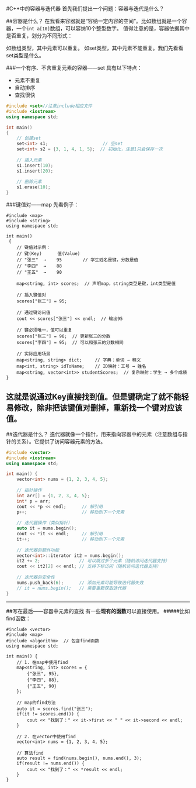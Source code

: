 #C++中的容器与迭代器
首先我们提出一个问题：容器与迭代是什么？

##容器是什么？
在我看来容器就是“容纳一定内容的空间”。比如数组就是一个容器，一个`int a[10]`数组，可以容纳10个整型数字。
值得注意的是，容器依据其中是否重复，划分为不同形式：

如数组类型，其中元素可以重复。
如set类型，其中元素不能重复。我们先看看set类型是什么。

###一个有序、不含重复元素的容器——set
具有以下特点：

- 元素不重复
- 自动排序
- 查找很快

```cpp
#include <set>//注意include相应文件
#include <iostream>
using namespace std;

int main() 
{
    // 创建set
    set<int> s1;                     // 空set
    set<int> s2 = {3, 1, 4, 1, 5};  // 初始化，注意1只会保存一次
    
    // 插入元素
    s1.insert(10);
    s1.insert(20);
    
    // 删除元素
    s1.erase(10);
}
```

###键值对——map
先看例子：
```
#include <map>
#include <string>
using namespace std;

int main()
 {
    // 键值对示例：
    // 键(Key)      值(Value)
    // "张三"  →    95        // 学生姓名是键，分数是值
    // "李四"  →    88
    // "王五"  →    90
    
    map<string, int> scores;  // 声明map，string类型是键，int类型是值
    
    // 插入键值对
    scores["张三"] = 95;
    
    // 通过键访问值
    cout << scores["张三"] << endl;  // 输出95
    
    // 键必须唯一，值可以重复
    scores["张三"] = 96;  // 更新张三的分数
    scores["李四"] = 95;  // 可以和张三的分数相同
    
    // 实际应用场景
    map<string, string> dict;     // 字典：单词 → 释义
    map<int, string> idToName;    // ID映射：工号 → 姓名
    map<string, vector<int>> studentScores;  // 复杂映射：学生 → 多个成绩
}
```
这就是说通过Key直接找到值。但是键确定了就不能轻易修改，除非把该键值对删掉，重新找一个键对应该值。
---
##迭代器是什么？
迭代器就像一个指针，用来指向容器中的元素（注意数组与指针的关系）。它提供了访问容器元素的方法。
```cpp
#include <vector>
#include <iostream>
using namespace std;

int main() {
    vector<int> nums = {1, 2, 3, 4, 5};
    
    // 指针操作
    int arr[] = {1, 2, 3, 4, 5};
    int* p = arr;
    cout << *p << endl;      // 解引用
    p++;                     // 移动到下一个元素
    
    // 迭代器操作（类似指针）
    auto it = nums.begin();
    cout << *it << endl;     // 解引用
    it++;                    // 移动到下一个元素
    
    // 迭代器的额外功能
    vector<int>::iterator it2 = nums.begin();
    it2 += 2;               // 可以跳过多个元素（随机访问迭代器支持）
    cout << it2[2] << endl; // 支持下标访问（随机访问迭代器支持）
    
    // 迭代器的安全性
    nums.push_back(6);      // 添加元素可能导致迭代器失效
    // it = nums.begin();   // 需要重新获取迭代器
}
```
---
##写在最后——容器中元素的查找
有一些**现有的函数**可以直接使用。
#####比如find函数：
```
#include <vector>
#include <map>
#include <algorithm>  // 包含find函数
using namespace std;

int main() {
    // 1. 在map中使用find
    map<string, int> scores = {
        {"张三", 95},
        {"李四", 88},
        {"王五", 90}
    };
    
    // map的find方法
    auto it = scores.find("张三");
    if(it != scores.end()) {
        cout << "找到了：" << it->first << " " << it->second << endl;
    }
    
    // 2. 在vector中使用find
    vector<int> nums = {1, 2, 3, 4, 5};
    
    // 算法find
    auto result = find(nums.begin(), nums.end(), 3);
    if(result != nums.end()) {
        cout << "找到了：" << *result << endl;
    }
}

```
